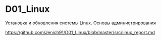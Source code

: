 # D01_Linux

Установка и обновления системы Linux. Основы администрирования

https://github.com/Jenich91/D01_Linux/blob/master/src/linux_report.md
